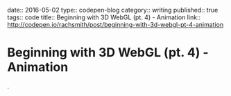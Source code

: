 date:: 2016-05-02
type:: codepen-blog
category:: writing
published:: true
tags:: code
title:: Beginning with 3D WebGL (pt. 4) - Animation
link:: http://codepen.io/rachsmith/post/beginning-with-3d-webgl-pt-4-animation

# Beginning with 3D WebGL (pt. 4) - Animation

.
